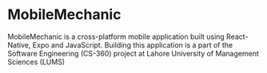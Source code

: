 # MobileMechanic

MobileMechanic is a cross-platform mobile application built using React-Native, Expo and JavaScript. Building this application is a part of the Software Engineering (CS-360) project at Lahore University of Management Sciences (LUMS)

